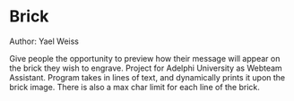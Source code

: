 # Brick
Author: Yael Weiss

 Give people the opportunity to preview how their message will appear on the brick they wish to engrave. Project for Adelphi University as Webteam Assistant.
 Program takes in lines of text, and dynamically prints it upon the brick image. There is also a max char limit for each line of the brick.

<img scr="images/ScreenshotBrick.png" width="100%">